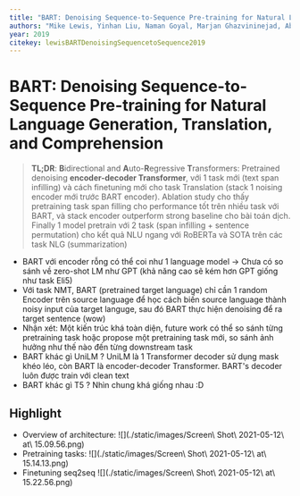 ```yaml
---
title: "BART: Denoising Sequence-to-Sequence Pre-training for Natural Language Generation, Translation, and Comprehension"
authors: "Mike Lewis, Yinhan Liu, Naman Goyal, Marjan Ghazvininejad, Abdelrahman Mohamed, Omer Levy, Ves Stoyanov, Luke Zettlemoyer"
year: 2019
citekey: lewisBARTDenoisingSequencetoSequence2019
---
```


# BART: Denoising Sequence-to-Sequence Pre-training for Natural Language Generation, Translation, and Comprehension
> **TL;DR**:  **B**idirectional and **A**uto-**R**egressive **T**ransformers: Pretrained denoising **encoder-decoder Transformer**, với 1 task mới (text span infilling) và cách finetuning mới cho task Translation (stack 1 noising encoder mới trước BART encoder). Ablation study cho thấy pretraining task span filling cho performance tốt trên nhiều task với BART, và stack encoder outperform strong baseline cho bài toán dịch. Finally 1 model pretrain với 2 task (span infilling + sentence permutation) cho kết quả NLU ngang với RoBERTa và SOTA trên các task NLG (summarization)

- BART với encoder rỗng có thể coi như 1 language model -> Chưa có so sánh về zero-shot LM như GPT (khả năng cao sẽ kém hơn GPT giống như task Eli5)
- Với task NMT, BART (pretrained target language) chỉ cần 1 random Encoder trên source language để học cách biến source language thành noisy input của target languge, sau đó BART thực hiện denoising để ra target sentence (wow)
- Nhận xét: Một kiến trúc khá toàn diện, future work có thể so sánh từng pretraining task hoặc propose một pretraining task mới, so sánh ảnh hưởng như thế nào đến từng downstream task
- BART khác gì UniLM ? UniLM là 1 Transformer decoder sử dụng mask khéo léo, còn BART là encoder-decoder Transformer. BART's decoder luôn được train với clean text
- BART khác gì T5 ? Nhìn chung khá giống nhau :D

## Highlight
- Overview of architecture: ![](./static/images/Screen\ Shot\ 2021-05-12\ at\ 15.09.56.png)
- Pretraining tasks: ![](./static/images/Screen\ Shot\ 2021-05-12\ at\ 15.14.13.png)
- Finetuning seq2seq ![](./static/images/Screen\ Shot\ 2021-05-12\ at\ 15.22.56.png)